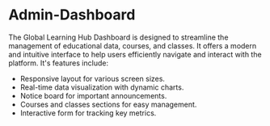 # Admin-Dashboard
The Global Learning Hub Dashboard is designed to streamline the management of educational data, courses, and classes. It offers a modern and intuitive interface to help users efficiently navigate and interact with the platform.
It's features include:
- Responsive layout for various screen sizes.
- Real-time data visualization with dynamic charts.
- Notice board for important announcements.
- Courses and classes sections for easy management.
- Interactive form for tracking key metrics.
